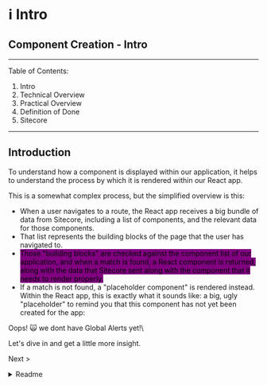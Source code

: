 # ℹ Intro

## Component Creation - Intro

---

Table of Contents:

1. Intro
2. Technical Overview
3. Practical Overview
4. Definition of Done
5. Sitecore

---

## Introduction

To understand how a component is displayed within our application, it helps to understand the process by which it is rendered within our React app.

This is a somewhat complex process, but the simplified overview is this:

- When a user navigates to a route, the React app receives a big bundle of data from Sitecore, including a list of components, and the relevant data for those components.
- That list represents the building blocks of the page that the user has navigated to.
- <mark style="background-color:purple;">Those "building blocks" are checked against the component list of our application, and when a match is found, a React component is returned, along with the data that Sitecore sent along with the component that it needs to render properly.</mark>
- If a match is not found, a "placeholder component" is rendered instead. Within the React app, this is exactly what it sounds like: a big, ugly "placeholder" to remind you that this component has not yet been created for the app:

Oops! 🙀 we dont have Global Alerts yet!\\

Let's dive in and get a little more insight.

Next >

<details>

<summary>Readme</summary>

:leftwards_arrow_with_hook:[ Basics](intro.md)

**Component Creation**

[Intro](intro.md)

[Practical Overview](practicaloverview.md)

[Technical Overview](technicaloverview.md)

[Typescript](../../../docs/typescript/)

[Sitecore](../../../website/creating-components/sitecore/)

[Definition of Done](definitionofdone.md)

Analytics

Composition

</details>
